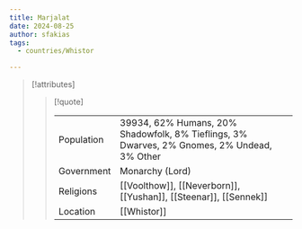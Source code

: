 ```yaml
---
title: Marjalat
date: 2024-08-25
author: sfakias
tags:
  - countries/Whistor

---
```

> [!attributes]
> 
> > [!quote]
> >
> > | | |
> > | --- | --- |
> > | Population | 39934, 62% Humans, 20% Shadowfolk, 8% Tieflings, 3% Dwarves, 2% Gnomes, 2% Undead, 3% Other |
> > | Government | Monarchy (Lord) |
> > | Religions | [[Voolthow]], [[Neverborn]], [[Yushan]], [[Steenar]], [[Sennek]] |
> > | Location | [[Whistor]] |
